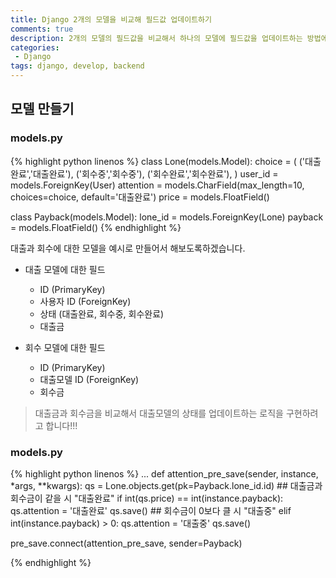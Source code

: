 ```yaml
---
title: Django 2개의 모델을 비교해 필드값 업데이트하기
comments: true
description: 2개의 모델의 필드값을 비교해서 하나의 모델에 필드값을 업데이트하는 방법에 대한 포스팅입니다.
categories:
 - Django
tags: django, develop, backend
---
```

## 모델 만들기

### models.py

{% highlight python linenos %}
class Lone(models.Model):
	choice = (
        ('대출완료','대출완료'),
        ('회수중','회수중'),
        ('회수완료','회수완료'),
    )
	user_id				= models.ForeignKey(User)
	attention			= models.CharField(max_length=10, choices=choice, default='대출완료')
    price               = models.FloatField()

class Payback(models.Model):
	lone_id				= models.ForeignKey(Lone)
    payback             = models.FloatField()
{% endhighlight %}

대출과 회수에 대한 모델을 예시로 만들어서 해보도록하겠습니다. 

- 대출 모델에 대한 필드
	- ID (PrimaryKey)
	- 사용자 ID (ForeignKey)
	- 상태 (대출완료, 회수중, 회수완료)
	- 대출금

- 회수 모델에 대한 필드
	- ID (PrimaryKey)
	- 대출모델 ID (ForeignKey)
	- 회수금

> 대출금과 회수금을 비교해서 대출모델의 상태를 업데이트하는 로직을 구현하려고 합니다!!!


### models.py

{% highlight python linenos %}
...
def attention_pre_save(sender, instance, *args, **kwargs):
    qs = Lone.objects.get(pk=Payback.lone_id.id)
    ## 대출금과 회수금이 같을 시 "대출완료"
    if int(qs.price) == int(instance.payback):
        qs.attention = '대출완료'
        qs.save()
    ## 회수금이 0보다 클 시 "대출중"
    elif int(instance.payback) > 0:
        qs.attention = '대출중'
        qs.save()

pre_save.connect(attention_pre_save, sender=Payback)

{% endhighlight %}
